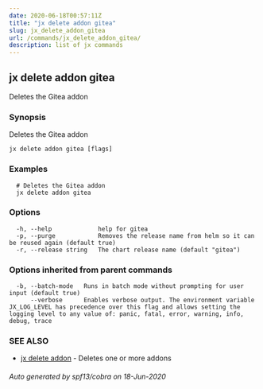 ```yaml
---
date: 2020-06-18T00:57:11Z
title: "jx delete addon gitea"
slug: jx_delete_addon_gitea
url: /commands/jx_delete_addon_gitea/
description: list of jx commands
---
```

## jx delete addon gitea

Deletes the Gitea addon

### Synopsis

Deletes the Gitea addon

```
jx delete addon gitea [flags]
```

### Examples

```
  # Deletes the Gitea addon
  jx delete addon gitea
```

### Options

```
  -h, --help             help for gitea
  -p, --purge            Removes the release name from helm so it can be reused again (default true)
  -r, --release string   The chart release name (default "gitea")
```

### Options inherited from parent commands

```
  -b, --batch-mode   Runs in batch mode without prompting for user input (default true)
      --verbose      Enables verbose output. The environment variable JX_LOG_LEVEL has precedence over this flag and allows setting the logging level to any value of: panic, fatal, error, warning, info, debug, trace
```

### SEE ALSO

* [jx delete addon](/commands/jx_delete_addon/)	 - Deletes one or more addons

###### Auto generated by spf13/cobra on 18-Jun-2020

